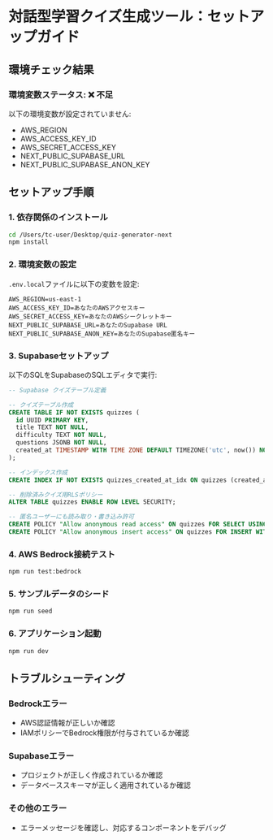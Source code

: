 # 対話型学習クイズ生成ツール：セットアップガイド

## 環境チェック結果

### 環境変数ステータス: ❌ 不足
以下の環境変数が設定されていません:
- AWS_REGION
- AWS_ACCESS_KEY_ID
- AWS_SECRET_ACCESS_KEY
- NEXT_PUBLIC_SUPABASE_URL
- NEXT_PUBLIC_SUPABASE_ANON_KEY

## セットアップ手順

### 1. 依存関係のインストール
```bash
cd /Users/tc-user/Desktop/quiz-generator-next
npm install
```

### 2. 環境変数の設定
`.env.local`ファイルに以下の変数を設定:
```
AWS_REGION=us-east-1
AWS_ACCESS_KEY_ID=あなたのAWSアクセスキー
AWS_SECRET_ACCESS_KEY=あなたのAWSシークレットキー
NEXT_PUBLIC_SUPABASE_URL=あなたのSupabase URL
NEXT_PUBLIC_SUPABASE_ANON_KEY=あなたのSupabase匿名キー
```

### 3. Supabaseセットアップ
以下のSQLをSupabaseのSQLエディタで実行:

```sql
-- Supabase クイズテーブル定義

-- クイズテーブル作成
CREATE TABLE IF NOT EXISTS quizzes (
  id UUID PRIMARY KEY,
  title TEXT NOT NULL,
  difficulty TEXT NOT NULL,
  questions JSONB NOT NULL,
  created_at TIMESTAMP WITH TIME ZONE DEFAULT TIMEZONE('utc', now()) NOT NULL
);

-- インデックス作成
CREATE INDEX IF NOT EXISTS quizzes_created_at_idx ON quizzes (created_at DESC);

-- 削除済みクイズ用RLSポリシー
ALTER TABLE quizzes ENABLE ROW LEVEL SECURITY;

-- 匿名ユーザーにも読み取り・書き込み許可
CREATE POLICY "Allow anonymous read access" ON quizzes FOR SELECT USING (true);
CREATE POLICY "Allow anonymous insert access" ON quizzes FOR INSERT WITH CHECK (true);

```

### 4. AWS Bedrock接続テスト
```bash
npm run test:bedrock
```

### 5. サンプルデータのシード
```bash
npm run seed
```

### 6. アプリケーション起動
```bash
npm run dev
```

## トラブルシューティング

### Bedrockエラー
- AWS認証情報が正しいか確認
- IAMポリシーでBedrock権限が付与されているか確認

### Supabaseエラー
- プロジェクトが正しく作成されているか確認
- データベーススキーマが正しく適用されているか確認

### その他のエラー
- エラーメッセージを確認し、対応するコンポーネントをデバッグ
